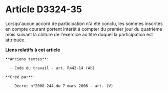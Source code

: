 # Article D3324-35

Lorsqu'aucun accord de participation n'a été conclu, les sommes inscrites en compte courant portent intérêt à compter du
premier jour du quatrième mois suivant la clôture de l'exercice au titre duquel la participation est attribuée.

**Liens relatifs à cet article**

	**Anciens textes**:

	  - Code du travail - art. R442-14 (Ab)

	**Créé par**:

	  - Décret n°2008-244 du 7 mars 2008 - art. (V)
